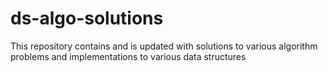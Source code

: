 # ds-algo-solutions
This repository contains and is updated with solutions to various algorithm problems and implementations to various data structures

